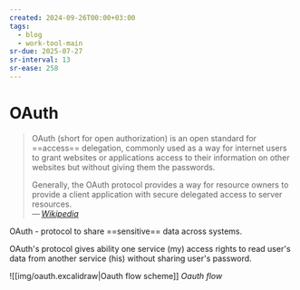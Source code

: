 ```yaml
---
created: 2024-09-26T00:00+03:00
tags:
  - blog
  - work-tool-main
sr-due: 2025-07-27
sr-interval: 13
sr-ease: 258
---
```


# OAuth

> OAuth (short for open authorization) is an open standard for ==access== delegation, commonly used as a way for internet users to grant websites or applications access to their information on other websites but without giving them the passwords.
>
> Generally, the OAuth protocol provides a way for resource owners to provide a client application with secure delegated access to server resources.\
> — <cite>[Wikipedia](https://en.wikipedia.org/wiki/OAuth)</cite>

OAuth - protocol to share ==sensitive== data across systems.

OAuth's protocol gives ability one service (my) access rights to read user's data from another service (his) without sharing user's password.

![[img/oauth.excalidraw|Oauth flow scheme]]
_Oauth flow_
